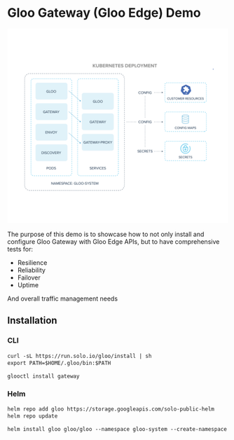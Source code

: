 # Gloo Gateway (Gloo Edge) Demo

![](images/1.png)

The purpose of this demo is to showcase how to not only install and configure Gloo Gateway with Gloo Edge APIs, but to have comprehensive tests for:

- Resilience
- Reliability
- Failover
- Uptime

And overall traffic management needs

## Installation

### CLI
```
curl -sL https://run.solo.io/gloo/install | sh
export PATH=$HOME/.gloo/bin:$PATH
```

```
glooctl install gateway
```

### Helm
```
helm repo add gloo https://storage.googleapis.com/solo-public-helm
helm repo update
```

```
helm install gloo gloo/gloo --namespace gloo-system --create-namespace
```